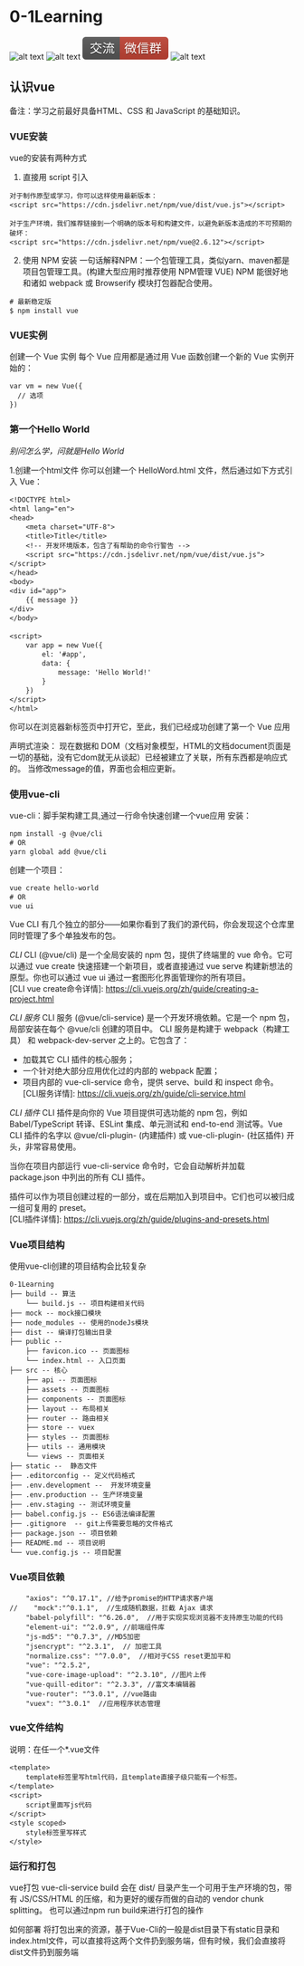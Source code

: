 # 0-1Learning

![alt text](../../static/common/svg/luoxiaosheng.svg "公众号")
![alt text](../../static/common/svg/luoxiaosheng_learning.svg "学习")
![alt text](../../static/common/svg/luoxiaosheng_wechat.svg "微信")
![alt text](../../static/common/svg/luoxiaosheng_gitee.svg "码云")


## 认识vue
备注：学习之前最好具备HTML、CSS 和 JavaScript 的基础知识。

### VUE安装
vue的安装有两种方式

1. 直接用 script 引入
```
对于制作原型或学习，你可以这样使用最新版本：
<script src="https://cdn.jsdelivr.net/npm/vue/dist/vue.js"></script>

对于生产环境，我们推荐链接到一个明确的版本号和构建文件，以避免新版本造成的不可预期的破坏：
<script src="https://cdn.jsdelivr.net/npm/vue@2.6.12"></script>

```

2. 使用 NPM 安装
一句话解释NPM：一个包管理工具，类似yarn、maven都是项目包管理工具。(构建大型应用时推荐使用 NPM管理 VUE)
NPM 能很好地和诸如 webpack 或 Browserify 模块打包器配合使用。
```
# 最新稳定版
$ npm install vue
```

### VUE实例
创建一个 Vue 实例
每个 Vue 应用都是通过用 Vue 函数创建一个新的 Vue 实例开始的：
```
var vm = new Vue({
  // 选项
})
```

### 第一个Hello World
*别问怎么学，问就是Hello World*

1.创建一个html文件
你可以创建一个 HelloWord.html 文件，然后通过如下方式引入 Vue：
```
<!DOCTYPE html>
<html lang="en">
<head>
    <meta charset="UTF-8">
    <title>Title</title>
    <!-- 开发环境版本，包含了有帮助的命令行警告 -->
    <script src="https://cdn.jsdelivr.net/npm/vue/dist/vue.js"></script>
</head>
<body>
<div id="app">
    {{ message }}
</div>
</body>

<script>
    var app = new Vue({
        el: '#app',
        data: {
            message: 'Hello World!'
        }
    })
</script>
</html>
```
你可以在浏览器新标签页中打开它，至此，我们已经成功创建了第一个 Vue 应用

声明式渲染：
现在数据和 DOM（文档对象模型，HTML的文档document页面是一切的基础，没有它dom就无从谈起）已经被建立了关联，所有东西都是响应式的。
当修改message的值，界面也会相应更新。


### 使用vue-cli
vue-cli：脚手架构建工具,通过一行命令快速创建一个vue应用
安装：
```
npm install -g @vue/cli
# OR
yarn global add @vue/cli
```

创建一个项目：
```
vue create hello-world
# OR
vue ui
```

Vue CLI 有几个独立的部分——如果你看到了我们的源代码，你会发现这个仓库里同时管理了多个单独发布的包。

*CLI*
CLI (@vue/cli) 是一个全局安装的 npm 包，提供了终端里的 vue 命令。它可以通过 vue create 快速搭建一个新项目，或者直接通过 vue serve 构建新想法的原型。你也可以通过 vue ui 通过一套图形化界面管理你的所有项目。  
  [CLI vue create命令详情]: https://cli.vuejs.org/zh/guide/creating-a-project.html

*CLI 服务*
CLI 服务 (@vue/cli-service) 是一个开发环境依赖。它是一个 npm 包，局部安装在每个 @vue/cli 创建的项目中。
CLI 服务是构建于 webpack（构建工具） 和 webpack-dev-server 之上的。它包含了：
* 加载其它 CLI 插件的核心服务；
* 一个针对绝大部分应用优化过的内部的 webpack 配置；
* 项目内部的 vue-cli-service 命令，提供 serve、build 和 inspect 命令。  
  [CLI服务详情]: https://cli.vuejs.org/zh/guide/cli-service.html

*CLI 插件*
CLI 插件是向你的 Vue 项目提供可选功能的 npm 包，例如 Babel/TypeScript 转译、ESLint 集成、单元测试和 end-to-end 测试等。Vue CLI 插件的名字以 @vue/cli-plugin- (内建插件) 或 vue-cli-plugin- (社区插件) 开头，非常容易使用。

当你在项目内部运行 vue-cli-service 命令时，它会自动解析并加载 package.json 中列出的所有 CLI 插件。

插件可以作为项目创建过程的一部分，或在后期加入到项目中。它们也可以被归成一组可复用的 preset。  
  [CLI插件详情]: https://cli.vuejs.org/zh/guide/plugins-and-presets.html

### Vue项目结构
使用vue-cli创建的项目结构会比较复杂
```
0-1Learning
├── build -- 算法
    └── build.js -- 项目构建相关代码
├── mock -- mock接口模块
├── node_modules -- 使用的nodeJs模块
├── dist -- 编译打包输出目录
├── public -- 
    ├── favicon.ico -- 页面图标
    └── index.html -- 入口页面
├── src -- 核心
    ├── api -- 页面图标
    ├── assets -- 页面图标
    ├── components -- 页面图标
    ├── layout -- 布局相关
    ├── router -- 路由相关
    ├── store -- vuex
    ├── styles -- 页面图标
    ├── utils -- 通用模块
    └── views -- 页面相关
├── static --  静态文件
├── .editorconfig -- 定义代码格式
├── .env.development --  开发环境变量
├── .env.production -- 生产环境变量
├── .env.staging -- 测试环境变量
├── babel.config.js -- ES6语法编译配置
├── .gitignore  -- git上传需要忽略的文件格式
├── package.json -- 项目依赖
├── README.md -- 项目说明
└── vue.config.js -- 项目配置
```


### Vue项目依赖
```
    "axios": "^0.17.1", //给予promise的HTTP请求客户端
//    "mock":"^0.1.1",  //生成随机数据，拦截 Ajax 请求
    "babel-polyfill": "^6.26.0",  //用于实现实现浏览器不支持原生功能的代码
    "element-ui": "^2.0.9", //前端组件库
    "js-md5": "^0.7.3", //MD5加密
    "jsencrypt": "^2.3.1",  // 加密工具
    "normalize.css": "^7.0.0",  //相对于CSS reset更加平和
    "vue": "^2.5.2",
    "vue-core-image-upload": "^2.3.10", //图片上传
    "vue-quill-editor": "^2.3.3", //富文本编辑器
    "vue-router": "^3.0.1", //vue路由
    "vuex": "^3.0.1"  //应用程序状态管理
```

### vue文件结构

说明：在任一个*.vue文件
```
<template>
    template标签里写html代码，且template直接子级只能有一个标签。
</template>
<script>
    script里面写js代码
</script>
<style scoped>
    style标签里写样式
</style>
```


### 运行和打包
vue打包
vue-cli-service build 会在 dist/ 目录产生一个可用于生产环境的包，带有 JS/CSS/HTML 的压缩，和为更好的缓存而做的自动的 vendor chunk splitting。
也可以通过npm run build来进行打包的操作

如何部署
将打包出来的资源，基于Vue-Cli的一般是dist目录下有static目录和index.html文件，可以直接将这两个文件扔到服务端，但有时候，我们会直接将dist文件扔到服务端




